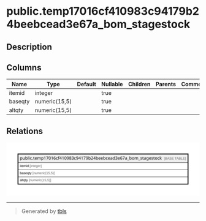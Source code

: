 # public.temp17016cf410983c94179b24beebcead3e67a_bom_stagestock

## Description

## Columns

| Name | Type | Default | Nullable | Children | Parents | Comment |
| ---- | ---- | ------- | -------- | -------- | ------- | ------- |
| itemid | integer |  | true |  |  |  |
| baseqty | numeric(15,5) |  | true |  |  |  |
| altqty | numeric(15,5) |  | true |  |  |  |

## Relations

![er](public.temp17016cf410983c94179b24beebcead3e67a_bom_stagestock.svg)

---

> Generated by [tbls](https://github.com/k1LoW/tbls)
